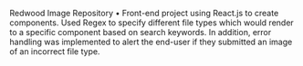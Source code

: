 Redwood Image Repository
•	Front-end project using React.js to create components. Used Regex to specify different file types which would render to a specific component based on search keywords. In addition, error handling was implemented to alert the end-user if they submitted an image of an incorrect file type.
